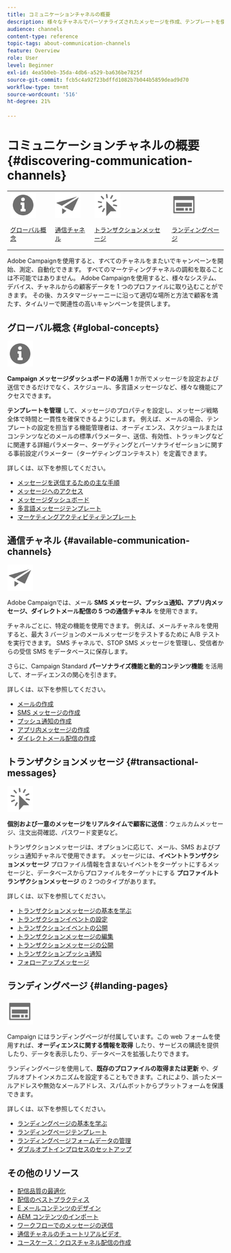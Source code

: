 ```yaml
---
title: コミュニケーションチャネルの概要
description: 様々なチャネルでパーソナライズされたメッセージを作成、テンプレートを使用、ランディングページを作成、およびベストプラクティスを確認します。
audience: channels
content-type: reference
topic-tags: about-communication-channels
feature: Overview
role: User
level: Beginner
exl-id: 4ea5b0eb-35da-4db6-a529-ba636be7825f
source-git-commit: fcb5c4a92f23bdffd1082b7b044b5859dead9d70
workflow-type: tm+mt
source-wordcount: '516'
ht-degree: 21%

---
```


# コミュニケーションチャネルの概要 {#discovering-communication-channels}

<table>
<tr>
<td><img src="assets/do-not-localize/icon_concepts.svg" width="60px"><p><a href="#global-concepts">グローバル概念</a></p></td>
<td><img src="assets/do-not-localize/icon_channels.svg" width="60px"><p><a href="#available-communication-channels">通信チャネル</a></p></td>
<td><img src="assets/do-not-localize/icon_transactional.svg" width="60px"><p><a href="#transactional-messages">トランザクションメッセージ</a></p></td>
<td><img src="assets/do-not-localize/icon_landing.svg" width="60px"><p><a href="#landing-pages">ランディングページ</a></p></td></tr>
</table>

Adobe Campaignを使用すると、すべてのチャネルをまたいでキャンペーンを開始、測定、自動化できます。
すべてのマーケティングチャネルの調和を取ることは不可能ではありません。 Adobe Campaignを使用すると、様々なシステム、デバイス、チャネルからの顧客データを 1 つのプロファイルに取り込むことができます。 その後、カスタマージャーニーに沿って適切な場所と方法で顧客を満たす、タイムリーで関連性の高いキャンペーンを提供します。

## グローバル概念 {#global-concepts}

<img src="assets/do-not-localize/icon_concepts.svg" width="60px">

**Campaign メッセージダッシュボードの活用** 1 か所でメッセージを設定および送信できるだけでなく、スケジュール、多言語メッセージなど、様々な機能にアクセスできます。

**テンプレートを管理** して、メッセージのプロパティを設定し、メッセージ戦略全体で時間と一貫性を確保できるようにします。 例えば、メールの場合、テンプレートの設定を担当する機能管理者は、オーディエンス、スケジュールまたはコンテンツなどのメールの標準パラメーター、送信、有効性、トラッキングなどに関連する詳細パラメーター、ターゲティングとパーソナライゼーションに関する事前設定パラメーター（ターゲティングコンテキスト）を定義できます。

詳しくは、以下を参照してください。

* [メッセージを送信するための主な手順](../../channels/using/key-steps-to-send-a-message.md)
* [メッセージへのアクセス](../../channels/using/accessing-messages.md)
* [メッセージダッシュボード](../../channels/using/message-dashboard.md)
* [多言語メッセージテンプレート](../../channels/using/multilingual-messages-template.md)
* [マーケティングアクティビティテンプレート](../../start/using/marketing-activity-templates.md)

## 通信チャネル {#available-communication-channels}

<img src="assets/do-not-localize/icon_channels.svg"  width="60px">

Adobe Campaignでは、メール **SMS メッセージ、プッシュ通知、アプリ内メッセージ、ダイレクトメール配信の 5 つの通信チャネル** を使用できます。

チャネルごとに、特定の機能を使用できます。 例えば、メールチャネルを使用すると、最大 3 バージョンのメールメッセージをテストするために A/B テストを実行できます。 SMS チャネルで、STOP SMS メッセージを管理し、受信者からの受信 SMS をデータベースに保存します。

さらに、Campaign Standard **パーソナライズ機能と動的コンテンツ機能** を活用して、オーディエンスの関心を引きます。

詳しくは、以下を参照してください。

* [メールの作成](../../channels/using/about-emails.md)
* [SMS メッセージの作成](../../channels/using/about-sms-messages.md)
* [プッシュ通知の作成](../../channels/using/about-push-notifications.md)
* [アプリ内メッセージの作成](../../channels/using/about-in-app-messaging.md)
* [ダイレクトメール配信の作成](../../channels/using/about-direct-mail.md)

## トランザクションメッセージ {#transactional-messages}

<img src="assets/do-not-localize/icon_transactional.svg" width="60px">

**個別および一意のメッセージをリアルタイムで顧客に送信**：ウェルカムメッセージ、注文出荷確認、パスワード変更など。

トランザクションメッセージは、オプションに応じて、メール、SMS およびプッシュ通知チャネルで使用できます。 メッセージには、**イベントトランザクションメッセージ** プロファイル情報を含まないイベントをターゲットにするメッセージと、データベースからプロファイルをターゲットにする **プロファイルトランザクションメッセージ** の 2 つのタイプがあります。

詳しくは、以下を参照してください。

* [トランザクションメッセージの基本を学ぶ](../../channels/using/getting-started-with-transactional-msg.md)
* [トランザクションイベントの設定](../../channels/using/configuring-transactional-event.md)
* [トランザクションイベントの公開](../../channels/using/publishing-transactional-event.md)
* [トランザクションメッセージの編集](../../channels/using/editing-transactional-message.md)
* [トランザクションメッセージの公開](../../channels/using/publishing-transactional-message.md)
* [トランザクションプッシュ通知](../../channels/using/transactional-push-notifications.md)
* [フォローアップメッセージ](../../channels/using/follow-up-messages.md)

## ランディングページ {#landing-pages}

<img src="assets/do-not-localize/icon_landing.svg" width="60px">

Campaign にはランディングページが付属しています。この web フォームを使用すれば、**オーディエンスに関する情報を取得** したり、サービスの購読を提供したり、データを表示したり、データベースを拡張したりできます。

ランディングページを使用して、**既存のプロファイルの取得または更新** や、ダブルオプトインメカニズムを設定することもできます。これにより、誤ったメールアドレスや無効なメールアドレス、スパムボットからプラットフォームを保護できます。

詳しくは、以下を参照してください。

* [ランディングページの基本を学ぶ](../../channels/using/getting-started-with-landing-pages.md)
* [ランディングページテンプレート](../../channels/using/landing-page-templates.md)
* [ランディングページフォームデータの管理](../../channels/using/managing-landing-page-form-data.md)
* [ダブルオプトインプロセスのセットアップ](../../channels/using/setting-up-a-double-opt-in-process.md)

## その他のリソース

* [配信品質の最適化](../../sending/using/about-deliverability.md)
* [配信のベストプラクティス](../../sending/using/delivery-best-practices.md)
* [E メールコンテンツのデザイン](../../designing/using/designing-content-in-adobe-campaign.md)
* [AEM コンテンツのインポート](../../integrating/using/creating-email-experience-manager.md)
* [ワークフローでのメッセージの送信](../../automating/using/about-channel-activities.md)
* [&#x200B; 通信チャネルのチュートリアルビデオ &#x200B;](https://experienceleague.adobe.com/docs/campaign-standard-learn/tutorials/communication-channels/email/create-email-from-homepage.html?lang=ja)
* [ユースケース：クロスチャネル配信の作成](../../automating/using/workflow-cross-channel-delivery.md)
